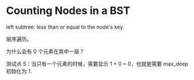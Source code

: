 # Counting Nodes in a BST

left subtree: less than or equal to the node's key.

层序遍历。

为什么会有 0 个元素在其中一层？

测试点 5：当只有一个元素的时候，需要显示 1 + 0 = 0，也就是需要 max_deep 初始化为 1.